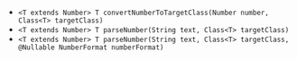 
- `<T extends Number> T convertNumberToTargetClass(Number number, Class<T> targetClass)`
- `<T extends Number> T parseNumber(String text, Class<T> targetClass)`
- `<T extends Number> T parseNumber(String text, Class<T> targetClass, @Nullable NumberFormat numberFormat)`